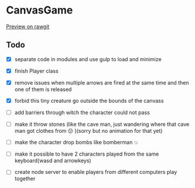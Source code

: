 # CanvasGame
[Preview on rawgit](https://rawgit.com/happyHooman/CanvasGame/master/app/index.html)

## Todo
- [x] separate code in modules and use gulp to load and minimize
- [x] finish Player class
- [x] remove issues when multiple arrows are fired at the same time and then one of them is released
- [x] forbid this tiny creature go outside the bounds of the canvass
- [ ] add barriers through witch the character could not pass

- [ ] make it throw stones (like the cave man, just wandering where that cave man got clothes from :confused: )(sorry but no animation for that yet)
- [ ] make the character drop bombs like bomberman :boom:

- [ ] make it possible to have 2 characters played from the same keyboard(wasd and arrowkeys)

- [ ] create node server to enable players from different computers play together
